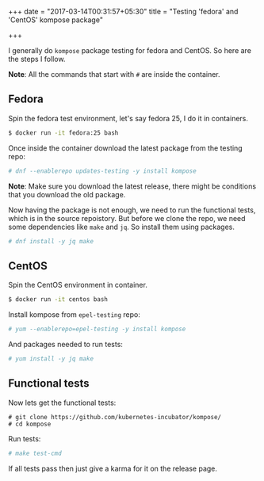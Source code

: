 +++
date = "2017-03-14T00:31:57+05:30"
title = "Testing 'fedora' and 'CentOS' kompose package"

+++

I generally do `kompose` package testing for fedora and CentOS. So here are the steps I follow.

**Note**: All the commands that start with `#` are inside the container.

## Fedora

Spin the fedora test environment, let's say fedora 25, I do it in containers.

```bash
$ docker run -it fedora:25 bash
```

Once inside the container download the latest package from the testing repo:

```bash
# dnf --enablerepo updates-testing -y install kompose
```

**Note**: Make sure you download the latest release, there might be conditions that you download the old package.

Now having the package is not enough, we need to run the functional tests, which is in the source repoistory. But before we clone the repo, we need some dependencies like `make` and `jq`. So install them using packages.

```bash
# dnf install -y jq make
```

## CentOS

Spin the CentOS environment in container.

```bash
$ docker run -it centos bash
```

Install kompose from `epel-testing` repo:

```bash
# yum --enablerepo=epel-testing -y install kompose
```

And packages needed to run tests:

```bash
# yum install -y jq make
```

## Functional tests

Now lets get the functional tests:

```
# git clone https://github.com/kubernetes-incubator/kompose/
# cd kompose
```

Run tests:

```bash
# make test-cmd
```

If all tests pass then just give a karma for it on the release page.

